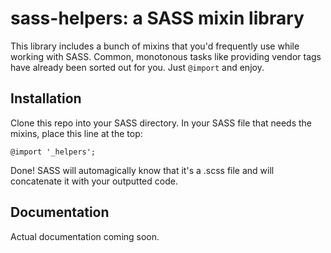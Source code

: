 # sass-helpers: a SASS mixin library

This library includes a bunch of mixins that you'd frequently use while working with SASS. Common, monotonous tasks like providing vendor tags have already been sorted out for you. Just `@import` and enjoy.

## Installation

Clone this repo into your SASS directory. In your SASS file that needs the mixins, place this line at the top:

	@import '_helpers';

Done! SASS will automagically know that it's a .scss file and will concatenate it with your outputted code.

## Documentation

Actual documentation coming soon.